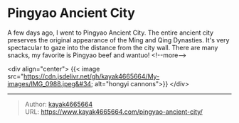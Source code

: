 # Pingyao Ancient City


A few days ago, I went to Pingyao Ancient City. The entire ancient city preserves the original appearance of the Ming and Qing Dynasties. It&#39;s very spectacular to gaze into the distance from the city wall. There are many snacks, my favorite is Pingyao beef and wantuo!
&lt;!--more--&gt;

&lt;div align=&#34;center&#34;&gt;
{{&lt; image src=&#34;https://cdn.jsdelivr.net/gh/kayak4665664/My-images/IMG_0988.jpeg&#34; alt=&#34;hongyi cannons&#34;&gt;}}
&lt;/div&gt;

---

> Author: [kayak4665664](https://github.com/kayak4665664)  
> URL: https://www.kayak4665664.com/pingyao-ancient-city/  

